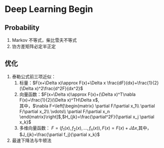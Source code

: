 # Deep Learning Begin
## Probability
1. Markov 不等式，柴比雪夫不等式
2. 协方差矩阵必定半正定
## 优化
1. 泰勒公式前三项近似：
   1. 标量：$F(x+\Delta x)\approx F(x)+\Delta x \frac{dF}{dx}+\frac{1}{2}(\Delta x)^2\frac{d^2F}{dx^2}$
   2. 向量函数：$F(x+\Delta x)\approx F(x)+(\Delta x)^T\nabla F(x)+\frac{1}{2}(\Delta x)^TH\Delta x$,  
   其中，$\nabla F=\left[\begin{matrix}
       \partial F/\partial x_1\\
       \partial F/\partial x_2\\
       \vdots\\
        \partial F/\partial x_n
   \end{matrix}\right]$,$H_{jk}=\frac{\partial^2F}{\partial x_j \partial x_k}$
    3. 多维向量函数：
    $F=(f_1(x),f_2(x),...,f_n(x)),F(x)=F(x)+J\Delta x$,其中，$J_{jk}=\frac{\partial f_j}{\partial x_k}$
2. 最速下降法与牛顿法